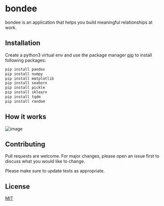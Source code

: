 # bondee

bondee is an application that helps you build meaningful relationships at work.

## Installation

Create a python3 virtual env and use the package manager [pip](https://pip.pypa.io/en/stable/) to install following packages:

```bash
pip install pandas
pip install numpy
pip install matplotlib
pip install seaborn
pip install pickle
pip install sklearn
pip install tqdm
pip install random
```

## How it works

![image](https://user-images.githubusercontent.com/58265021/111886590-16483a80-89cf-11eb-8c23-8bf771720a8b.png)



## Contributing
Pull requests are welcome. For major changes, please open an issue first to discuss what you would like to change.

Please make sure to update tests as appropriate.

## License
[MIT](https://choosealicense.com/licenses/mit/)
